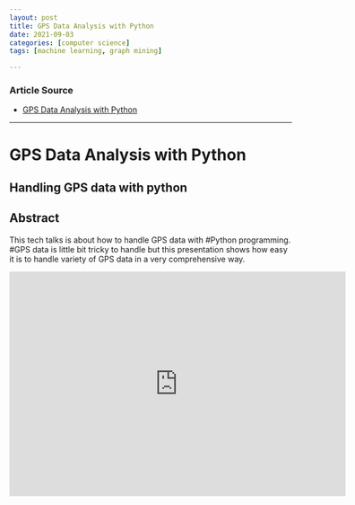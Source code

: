 ```yaml
---
layout: post
title: GPS Data Analysis with Python
date: 2021-09-03
categories: [computer science]
tags: [machine learning, graph mining]

---
```


### Article Source

* [GPS Data Analysis with Python](https://www.youtube.com/watch?v=PUfDJzTplOw)


---


# GPS Data Analysis with Python

## Handling GPS data with python

## Abstract

This tech talks is about how to handle GPS data with #Python programming. #GPS data is little bit tricky to handle but this presentation shows how easy it is to handle variety of GPS data in a very comprehensive way. 


<iframe width="600" height="400" src="https://www.youtube.com/embed/jAKUPm-Cul0" title="YouTube video player" frameborder="0" allow="accelerometer; autoplay; clipboard-write; encrypted-media; gyroscope; picture-in-picture" allowfullscreen></iframe>
